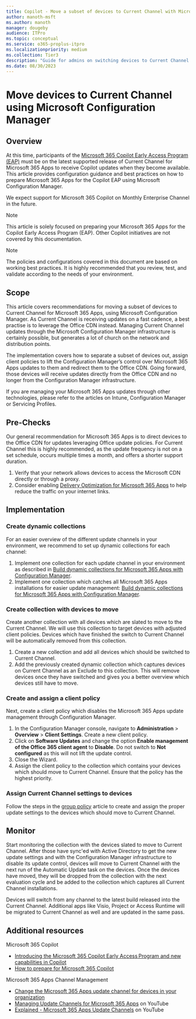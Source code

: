 ```yaml
---
title: Copilot - Move a subset of devices to Current Channel with Microsoft Configuration Manager
author: manoth-msft
ms.author: manoth
manager: dougeby
audience: ITPro 
ms.topic: conceptual 
ms.service: o365-proplus-itpro
ms.localizationpriority: medium
ms.collection: Tier3
description: "Guide for admins on switching devices to Current Channel for Microsoft 365 Apps using Microsoft Configuration Manager"
ms.date: 08/30/2023
---
```


# Move devices to Current Channel using Microsoft Configuration Manager

## Overview

At this time, participants of the [Microsoft 365 Copilot Early Access Program (EAP)](https://www.microsoft.com/microsoft-365/blog/2023/05/09/introducing-the-microsoft-365-copilot-early-access-program-and-new-capabilities-in-copilot/) must be on the latest supported release of Current Channel for Microsoft 365 Apps to receive Copilot updates when they become available. This article provides configuration guidance and best practices on how to prepare Microsoft 365 Apps for the Copilot EAP using Microsoft Configuration Manager.

We expect support for Microsoft 365 Copilot on Monthly Enterprise Channel in the future.

> [!NOTE]
> This article is solely focused on preparing your Microsoft 365 Apps for the Copilot Early Access Program (EAP). Other Copilot initiatives are not covered by this documentation.

> [!NOTE]
> The policies and configurations covered in this document are based on working best practices. It is highly recommended that you review, test, and validate according to the needs of your environment.
 
## Scope
This article covers recommendations for moving a subset of devices to Current Channel for Microsoft 365 Apps, using Microsoft Configuration Manager. As Current Channel is receiving updates on a fast cadence, a best practise is to leverage the Office CDN instead. Managing Current Channel updates through the Microsoft Configuration Manager infrastructure is certainly possible, but generates a lot of church on the network and distribution points.

The implementation covers how to separate a subset of devices out, assign client policies to lift the Configuration Manager’s control over Microsoft 365 Apps updates to them and redirect them to the Office CDN. Going forward, those devices will receive updates directly from the Office CDN and no longer from the Configuration Manager infrastructure.

If you are managing your Microsoft 365 Apps updates through other technologies, please refer to the articles on Intune, Configuration Manager or Servicing Profiles.

## Pre-Checks
Our general recommendation for Microsoft 365 Apps is to direct devices to the Office CDN for updates leveraging Office update policies. For Current Channel this is highly recommended, as the update frequency is not on a set schedule, occurs multiple times a month, and offers a shorter support duration.
1.	Verify that your network allows devices to access the Microsoft CDN directly or through a proxy.
2.	Consider enabling [Delivery Optimization for Microsoft 365 Apps](../delivery-optimization.md) to help reduce the traffic on your internet links.

## Implementation

### Create dynamic collections
For an easier overview of the different update channels in your environment, we recommend to set up dynamic collections for each channel:
1.	Implement one collection for each update channel in your environment as described in [Build dynamic collections for Microsoft 365 Apps with Configuration Manager](../fieldnotes/build-dynamic-lean-configuration-manager.md#catch-devices-on-specific-update-channels).
2.	Implement one collection which catches all Microsoft 365 Apps installations for easier update management: [Build dynamic collections for Microsoft 365 Apps with Configuration Manager](../deployoffice/fieldnotes/build-dynamic-lean-configuration-manager.md#catch-devices-running-microsoft-365-apps).

### Create collection with devices to move
Create another collection with all devices which are slated to move to the Current Channel. We will use this collection to target devices with adjusted client policies. Devices which have finished the switch to Current Channel will be automatically removed from this collection.

1.	Create a new collection and add all devices which should be switched to Current Channel.
2.	Add the previously created dynamic collection which captures devices on Current Channel as an Exclude to this collection. This will remove devices once they have switched and gives you a better overview which devices still have to move.

### Create and assign a client policy
Next, create a client policy which disables the Microsoft 365 Apps update management through Configuration Manager.

1. In the Configuration Manager console, navigate to **Administration** > **Overview** > **Client Settings**. Create a new client policy.
2. Click on **Software Updates** and change the option **Enable management of the Office 365 client agent** to **Disable**. Do not switch to **Not configured** as this will not lift the update control.
3. Close the Wizard.
4. Assign the client policy to the collection which contains your devices which should move to Current Channel. Ensure that the policy has the highest priority.

### Assign Current Channel settings to devices
Follow the steps in the [group policy](./move-devices-channel-group-policy.md) article to create and assign the proper update settings to the devices which should move to Current Channel.

## Monitor
Start monitoring the collection with the devices slated to move to Current Channel. After those have sync'ed with Active Directory to get the new update settings and with the Configuration Manager infrastructure to disable its update control, devices will move to Current Channel with the next run of the Automatic Update task on the devices. Once the devices have moved, they will be dropped from the collection with the next evaluation cycle and be added to the collection which captures all Current Channel installations.

Devices will switch from any channel to the latest build released into the Current Channel. Additional apps like Visio, Project or Access Runtime will be migrated to Current Channel as well and are updated in the same pass.

## Additional resources
Microsoft 365 Copilot
- [Introducing the Microsoft 365 Copilot Early Access Program and new capabilities in Copilot](https://www.microsoft.com/en-us/microsoft-365/blog/2023/05/09/introducing-the-microsoft-365-copilot-early-access-program-and-new-capabilities-in-copilot/)
- [How to prepare for Microsoft 365 Copilot](https://techcommunity.microsoft.com/t5/microsoft-365-copilot/how-to-prepare-for-microsoft-365-copilot/ba-p/3851566)

Microsoft 365 Apps Channel Management
- [Change the Microsoft 365 Apps update channel for devices in your organization](change-update-channels.md)
-	[Managing Update Channels for Microsoft 365 Apps](https://www.youtube.com/watch?v=rIpoloAZnSg) on YouTube
-	[Explained - Microsoft 365 Apps Update Channels](https://www.youtube.com/watch?v=eNn4PDkmo7s) on YouTube
